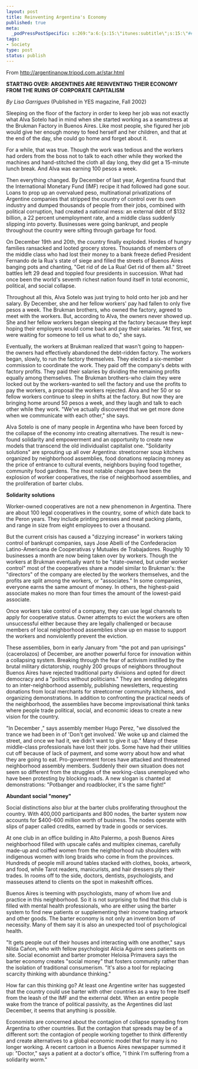 ```yaml
--- 
layout: post
title: Reinventing Argentina's Economy
published: true
meta: 
  _podPressPostSpecific: s:269:"a:6:{s:15:\"itunes:subtitle\";s:15:\"##PostExcerpt##\";s:14:\"itunes:summary\";s:15:\"##PostExcerpt##\";s:15:\"itunes:keywords\";s:17:\"##WordPressCats##\";s:13:\"itunes:author\";s:10:\"##Global##\";s:15:\"itunes:explicit\";s:2:\"No\";s:12:\"itunes:block\";s:2:\"No\";}";
tags: 
- Society
type: post
status: publish
---
```

From <a href="http://argentinanow.tripod.com.ar/star.html">http://argentinanow.tripod.com.ar/star.html</a>

<strong>STARTING OVER:
ARGENTINES ARE REINVENTING THEIR ECONOMY FROM THE RUINS OF CORPORATE CAPITALISM</strong>

<em>By Lisa Garrigues</em>
(Published in YES magazine, Fall 2002)

Sleeping on the floor of the factory in order to keep her job was not exactly what Alva Sotelo had in mind when she started working as a seamstress at the Brukman Factory in Buenos Aires. Like most people, she figured her job would give her enough money to feed herself and her children, and that at the end of the day, she could go home and forget about it.

For a while, that was true. Though the work was tedious and the workers had orders from the boss not to talk to each other while they worked the machines and hand-stitched the cloth all day long, they did get a 15-minute lunch break. And Alva was earning 100 pesos a week.

Then everything changed. By December of last year, Argentina found that the International Monetary Fund (IMF) recipe it had followed had gone sour. Loans to prop up an overvalued peso, multinational privatizations of Argentine companies that stripped the country of control over its own industry and dumped thousands of people from their jobs, combined with political corruption, had created a national mess: an external debt of $132 billion, a 22 percent unemployment rate, and a middle class suddenly slipping into poverty. Businesses were going bankrupt, and people throughout the country were sifting through garbage for food.

On December 19th and 20th, the country finally exploded. Hordes of hungry families ransacked and looted grocery stores. Thousands of members of the middle class who had lost their money to a bank freeze defied President Fernando de la Rua's state of siege and filled the streets of Buenos Aires banging pots and chanting, "Get rid of de La Rua! Get rid of them all." Street battles left 29 dead and toppled four presidents in succession. What had once been the world's seventh richest nation found itself in total economic, political, and social collapse.

Throughout all this, Alva Sotelo was just trying to hold onto her job and her salary. By December, she and her fellow workers' pay had fallen to only five pesos a week. The Brukman brothers, who owned the factory, agreed to meet with the workers. But, according to Alva, the owners never showed up. She and her fellow workers began sleeping at the factory because they kept hoping their employers would come back and pay their salaries. "At first, we were waiting for someone to tell us what to do," she says.

Eventually, the workers at Brukman realized that wasn't going to happen-the owners had effectively abandoned the debt-ridden factory. The workers began, slowly, to run the factory themselves. They elected a six-member commission to coordinate the work. They paid off the company's debts with factory profits. They paid their salaries by dividing the remaining profits equally among themselves. The Brukman brothers-who claim they were locked out by the workers-wanted to sell the factory and use the profits to pay the workers, a proposal the workers rejected. Alva and her 50 or so fellow workers continue to sleep in shifts at the factory. But now they are bringing home around 50 pesos a week, and they laugh and talk to each other while they work. "We've actually discovered that we get more done when we communicate with each other," she says.

Alva Sotelo is one of many people in Argentina who have been forced by the collapse of the economy into creating alternatives. The result is new-found solidarity and empowerment and an opportunity to create new models that transcend the old individualist capitalist one. "Solidarity solutions" are sprouting up all over Argentina: streetcorner soup kitchens organized by neighborhood assemblies, food donations replacing money as the price of entrance to cultural events, neighbors buying food together, community food gardens. The most notable changes have been the explosion of worker cooperatives, the rise of neighborhood assemblies, and the proliferation of barter clubs.

<strong>Solidarity solutions</strong>

Worker-owned cooperatives are not a new phenomenon in Argentina. There are about 100 legal cooperatives in the country, some of which date back to the Peron years. They include printing presses and meat packing plants, and range in size from eight employees to over a thousand.

But the current crisis has caused a "dizzying increase" in workers taking control of bankrupt companies, says Jose Abelli of the Confederacion Latino-Americana de Cooperativas y Mutuales de Trabajadores. Roughly 10 businesses a month are now being taken over by workers. Though the workers at Brukman eventually want to be "state-owned, but under worker control" most of the cooperatives share a model similar to Brukman's: the "directors" of the company are elected by the workers themselves, and the profits are split among the workers, or "associates." In some companies, everyone earns the same amount of money. In others, the highest-paid associate makes no more than four times the amount of the lowest-paid associate.

Once workers take control of a company, they can use legal channels to apply for cooperative status. Owner attempts to evict the workers are often unsuccessful either because they are legally challenged or because members of local neighborhood assemblies show up en masse to support the workers and nonviolently prevent the eviction.

These assemblies, born in early January from "the pot and pan uprisings" (cacerolazos) of December, are another powerful force for innovation within a collapsing system. Breaking through the fear of activism instilled by the brutal military dictatorship, roughly 200 groups of neighbors throughout Buenos Aires have rejected traditional party divisions and opted for direct democracy and a "politics without politicians." They are sending delegates to an inter-neighborhood assembly, publishing newsletters, requesting donations from local merchants for streetcorner community kitchens, and organizing demonstrations. In addition to confronting the practical needs of the neighborhood, the assemblies have become improvisational think tanks where people trade political, social, and economic ideas to create a new vision for the country.

"In December ," says assembly member Hugo Perez, "we dissolved the trance we had been in of 'Don't get involved.' We woke up and claimed the street, and once we had it, we didn't want to give it up." Many of these middle-class professionals have lost their jobs. Some have had their utilities cut off because of lack of payment, and some worry about how and what they are going to eat. Pro-government forces have attacked and threatened neighborhood assembly members. Suddenly their own situation does not seem so different from the struggles of the working-class unemployed who have been protesting by blocking roads. A new slogan is chanted at demonstrations: "Potbanger and roadblocker, it's the same fight!"

<strong>Abundant social "money"</strong>

Social distinctions also blur at the barter clubs proliferating throughout the country. With 400,000 participants and 800 nodes, the barter system now accounts for $400-600 million worth of business. The nodes operate with slips of paper called credits, earned by trade in goods or services.

At one club in an office building in Alto Palermo, a posh Buenos Aires neighborhood filled with upscale cafés and multiplex cinemas, carefully made-up and coiffed women from the neighborhood rub shoulders with indigenous women with long braids who come in from the provinces. Hundreds of people mill around tables stacked with clothes, books, artwork, and food, while Tarot readers, manicurists, and hair dressers ply their trades. In rooms off to the side, doctors, dentists, psychologists, and masseuses attend to clients on the spot in makeshift offices.

Buenos Aires is teeming with psychologists, many of whom live and practice in this neighborhood. So it is not surprising to find that this club is filled with mental health professionals, who are either using the barter system to find new patients or supplementing their income trading artwork and other goods. The barter economy is not only an invention born of necessity. Many of them say it is also an unexpected tool of psychological health.

"It gets people out of their houses and interacting with one another," says Nilda Cañon, who with fellow psychologist Alicia Aguirre sees patients on site. Social economist and barter promoter Heloisa Primavera says the barter economy creates "social money" that fosters community rather than the isolation of traditional consumerism. "It's also a tool for replacing scarcity thinking with abundance thinking."

How far can this thinking go? At least one Argentine writer has suggested that the country could use barter with other countries as a way to free itself from the leash of the IMF and the external debt. When an entire people wake from the trance of political passivity, as the Argentines did last December, it seems that anything is possible.

Economists are concerned about the contagion of collapse spreading from Argentina to other countries. But the contagion that spreads may be of a different sort: the contagion of people working together to think differently and create alternatives to a global economic model that for many is no longer working. A recent cartoon in a Buenos Aires newspaper summed it up: "Doctor," says a patient at a doctor's office, "I think I'm suffering from a solidarity worm."
